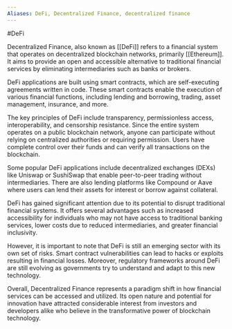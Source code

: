 ```yaml
---
Aliases: DeFi, Decentralized Finance, decentralized finance
---
```

#DeFi 

Decentralized Finance, also known as [[DeFi]] refers to a financial system that operates on decentralized blockchain networks, primarily [[Ethereum]]. It aims to provide an open and accessible alternative to traditional financial services by eliminating intermediaries such as banks or brokers.

DeFi applications are built using smart contracts, which are self-executing agreements written in code. These smart contracts enable the execution of various financial functions, including lending and borrowing, trading, asset management, insurance, and more.

The key principles of DeFi include transparency, permissionless access, interoperability, and censorship resistance. Since the entire system operates on a public blockchain network, anyone can participate without relying on centralized authorities or requiring permission. Users have complete control over their funds and can verify all transactions on the blockchain.

Some popular DeFi applications include decentralized exchanges (DEXs) like Uniswap or SushiSwap that enable peer-to-peer trading without intermediaries. There are also lending platforms like Compound or Aave where users can lend their assets for interest or borrow against collateral.

DeFi has gained significant attention due to its potential to disrupt traditional financial systems. It offers several advantages such as increased accessibility for individuals who may not have access to traditional banking services, lower costs due to reduced intermediaries, and greater financial inclusivity.

However, it is important to note that DeFi is still an emerging sector with its own set of risks. Smart contract vulnerabilities can lead to hacks or exploits resulting in financial losses. Moreover, regulatory frameworks around DeFi are still evolving as governments try to understand and adapt to this new technology.

Overall, Decentralized Finance represents a paradigm shift in how financial services can be accessed and utilized. Its open nature and potential for innovation have attracted considerable interest from investors and developers alike who believe in the transformative power of blockchain technology.